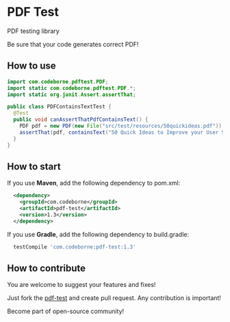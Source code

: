# PDF Test
PDF testing library

Be sure that your code generates correct PDF!

## How to use

```java
import com.codeborne.pdftest.PDF;
import static com.codeborne.pdftest.PDF.*;
import static org.junit.Assert.assertThat;

public class PDFContainsTextTest {
  @Test
  public void canAssertThatPdfContainsText() {
    PDF pdf = new PDF(new File("src/test/resources/50quickideas.pdf"));
    assertThat(pdf, containsText("50 Quick Ideas to Improve your User Stories"));
  }
}
```


## How to start

If you use **Maven**, add the following dependency to pom.xml:

```xml
  <dependency>
    <groupId>com.codeborne</groupId>
    <artifactId>pdf-test</artifactId>
    <version>1.3</version>
  </dependency>
```

If you use **Gradle**, add the following dependency to build.gradle:

```groovy
  testCompile 'com.codeborne:pdf-test:1.3'
```

## How to contribute

You are welcome to suggest your features and fixes!

Just fork the [pdf-test](https://github.com/codeborne/pdf-test) and create pull request. 
Any contribution is important!

Become part of open-source community!
